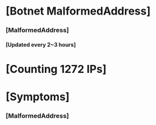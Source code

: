 # [Botnet MalformedAddress]
### [MalformedAddress]
#### [Updated every 2~3 hours]

# [Counting 1272 IPs]

# [Symptoms] 
###   [MalformedAddress]
